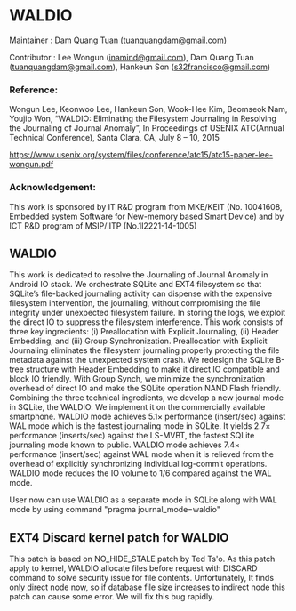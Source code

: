 ﻿WALDIO
================================
Maintainer : Dam Quang Tuan (tuanquangdam@gmail.com)

Contributor : Lee Wongun (inamind@gmail.com), Dam Quang Tuan (tuanquangdam@gmail.com), Hankeun Son (s32francisco@gmail.com)

### Reference:
Wongun Lee, Keonwoo Lee, Hankeun Son, Wook-Hee Kim, Beomseok Nam, Youjip Won, “WALDIO: Eliminating the Filesystem Journaling in Resolving the Journaling of Journal Anomaly”,  In Proceedings of  USENIX ATC(Annual Technical Conference), Santa Clara, CA, July 8 – 10, 2015

https://www.usenix.org/system/files/conference/atc15/atc15-paper-lee-wongun.pdf

### Acknowledgement:
This work is sponsored by IT R&D program from MKE/KEIT (No. 10041608, Embedded system Software for New-memory based Smart Device) and by ICT R&D program of MSIP/IITP (No.1I2221-14-1005)

WALDIO
-----------------------------------
This work is dedicated to resolve the Journaling of Journal Anomaly in Android IO stack. We orchestrate SQLite and EXT4 filesystem so that SQLite’s file-backed journaling activity can dispense with the expensive filesystem intervention, the journaling, without compromising the file integrity under unexpected filesystem failure. In storing the logs, we exploit the direct IO to suppress the filesystem interference. This work consists of three key ingredients: (i) Preallocation with Explicit Journaling, (ii) Header Embedding, and (iii) Group Synchronization. Preallocation with Explicit Journaling eliminates the filesystem journaling properly protecting the file metadata against the unexpected system crash. We redesign the SQLite B-tree structure with Header Embedding to make it direct IO compatible and block IO friendly. With Group Synch, we minimize the synchronization overhead of direct IO and make the SQLite operation NAND Flash friendly. Combining the three technical ingredients, we develop a new journal mode in SQLite, the WALDIO. We implement it on the commercially available smartphone.
WALDIO mode achieves 5.1× performance (insert/sec) against WAL mode which is the fastest journaling mode in SQLite. It yields 2.7× performance (inserts/sec) against the LS-MVBT, the fastest SQLite journaling mode known to public. WALDIO mode achieves
7.4× performance (insert/sec) against WAL mode when it is relieved from the overhead of explicitly synchronizing individual log-commit operations. WALDIO mode reduces the IO volume to 1/6 compared against the WAL mode.

User now can use WALDIO as a separate mode in SQLite along with WAL mode by using command "pragma journal_mode=waldio"


EXT4 Discard kernel patch for WALDIO
-----------------------------------
This patch is based on NO_HIDE_STALE patch by Ted Ts'o.
As this patch apply to kernel, WALDIO allocate files before request with DISCARD command to solve security issue for file contents.
Unfortunately, It finds only direct node now, so if database file size increases to indirect node this patch can cause some error.
We will fix this bug rapidly.

